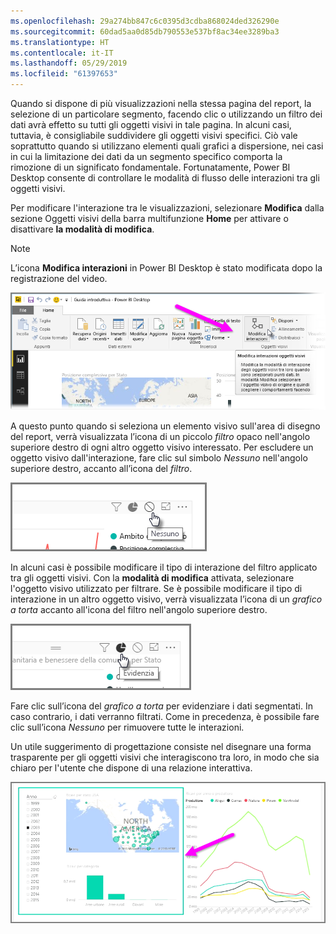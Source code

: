 ```yaml
---
ms.openlocfilehash: 29a274bb847c6c0395d3cdba868024ded326290e
ms.sourcegitcommit: 60dad5aa0d85db790553e537bf8ac34ee3289ba3
ms.translationtype: HT
ms.contentlocale: it-IT
ms.lasthandoff: 05/29/2019
ms.locfileid: "61397653"
---
```

Quando si dispone di più visualizzazioni nella stessa pagina del report, la selezione di un particolare segmento, facendo clic o utilizzando un filtro dei dati avrà effetto su tutti gli oggetti visivi in tale pagina. In alcuni casi, tuttavia, è consigliabile suddividere gli oggetti visivi specifici. Ciò vale soprattutto quando si utilizzano elementi quali grafici a dispersione, nei casi in cui la limitazione dei dati da un segmento specifico comporta la rimozione di un significato fondamentale. Fortunatamente, Power BI Desktop consente di controllare le modalità di flusso delle interazioni tra gli oggetti visivi.

Per modificare l'interazione tra le visualizzazioni, selezionare **Modifica** dalla sezione Oggetti visivi della barra multifunzione **Home** per attivare o disattivare **la modalità di modifica**.

>[!NOTE]
>L’icona **Modifica interazioni** in Power BI Desktop è stato modificata dopo la registrazione del video.
> 
> 

![](media/3-11a-create-interaction-between-visualizations/3-11a_1.png)

A questo punto quando si seleziona un elemento visivo sull'area di disegno del report, verrà visualizzata l’icona di un piccolo *filtro* opaco nell'angolo superiore destro di ogni altro oggetto visivo interessato. Per escludere un oggetto visivo dall'interazione, fare clic sul simbolo *Nessuno* nell'angolo superiore destro, accanto all’icona del *filtro*.

![](media/3-11a-create-interaction-between-visualizations/3-11a_2.png)

In alcuni casi è possibile modificare il tipo di interazione del filtro applicato tra gli oggetti visivi. Con la **modalità di modifica** attivata, selezionare l'oggetto visivo utilizzato per filtrare. Se è possibile modificare il tipo di interazione in un altro oggetto visivo, verrà visualizzata l’icona di un *grafico a torta* accanto all'icona del filtro nell'angolo superiore destro.

![](media/3-11a-create-interaction-between-visualizations/3-11a_3.png)

Fare clic sull’icona del *grafico a torta* per evidenziare i dati segmentati. In caso contrario, i dati verranno filtrati. Come in precedenza, è possibile fare clic sull’icona *Nessuno* per rimuovere tutte le interazioni.

Un utile suggerimento di progettazione consiste nel disegnare una forma trasparente per gli oggetti visivi che interagiscono tra loro, in modo che sia chiaro per l'utente che dispone di una relazione interattiva.

![](media/3-11a-create-interaction-between-visualizations/3-11a_4.png)

